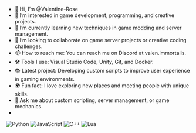 - 👋 Hi, I’m @Valentine-Rose
- 👀 I’m interested in game development, programming, and creative projects.
- 🌱 I’m currently learning new techniques in game modding and server management.
- 💞️ I’m looking to collaborate on game server projects or creative coding challenges.
- 📫 How to reach me: You can reach me on Discord at valen.immortalis.
- 🛠️ Tools I use: Visual Studio Code, Unity, Git, and Docker.
- 📚 Latest project: Developing custom scripts to improve user experience in gaming environments.
- 🌍 Fun fact: I love exploring new places and meeting people with unique skills.
- 💬 Ask me about custom scripting, server management, or game mechanics.
- 
![Python](https://img.shields.io/badge/-Python-3776AB?style=flat&logo=python&logoColor=white)
![JavaScript](https://img.shields.io/badge/-JavaScript-F7DF1E?style=flat&logo=javascript&logoColor=black)
![C++](https://img.shields.io/badge/-C%2B%2B-00599C?style=flat&logo=c%2B%2B&logoColor=white)
![Lua](https://img.shields.io/badge/-Lua-2C2D72?style=flat&logo=lua&logoColor=white)
<!---
Valentine-Rose/Valentine-Rose is a ✨ special ✨ repository because its `README.md` (this file) appears on your GitHub profile.
You can click the Preview link to take a look at your changes.
--->
